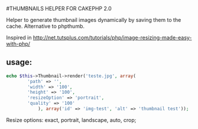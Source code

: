 #THUMBNAILS HELPER FOR CAKEPHP 2.0

Helper to generate thumbnail images dynamically by saving them to the cache.
Alternative to phpthumb.

Inspired in http://net.tutsplus.com/tutorials/php/image-resizing-made-easy-with-php/
 
usage:
-----

``` PHP
echo $this->Thumbnail->render('teste.jpg', array(
        'path' => '',
        'width' => '100',
        'height' => '100',
        'resizeOption' => 'portrait',
        'quality' => '100'
            ), array('id' => 'img-test', 'alt' => 'thumbnail test'));
```
Resize options: exact, portrait, landscape, auto, crop;
